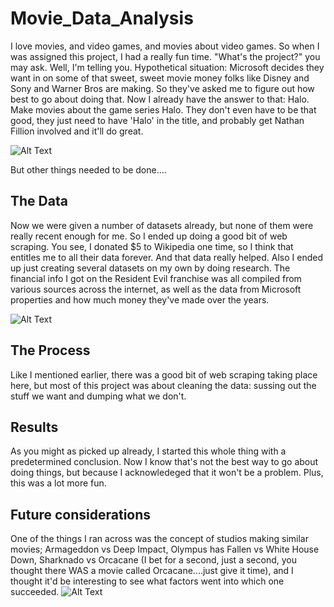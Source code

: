 # Movie_Data_Analysis

 I love movies, and video games, and movies about video games. So when I was assigned this project, I had a really fun time. "What's the project?" you may ask. Well, I'm telling you.
  Hypothetical situation: Microsoft decides they want in on some of that sweet, sweet movie money folks like Disney and Sony and Warner Bros are making. So they've asked me to figure out how best to go about doing that. Now I already have the answer to that: Halo. Make movies about the game series Halo. They don't even have to be that good, they just need to have 'Halo' in the title, and probably get Nathan Fillion involved and it'll do great.
  
  ![Alt Text](https://media2.giphy.com/media/mnqQbMN77W2AeVziwk/giphy.gif)
  
  But other things needed to be done....
## The Data
 Now we were given a number of datasets already, but none of them were really recent enough for me. So I ended up doing a good bit of web scraping. You see, I donated $5 to Wikipedia one time, so I think that entitles me to all their data forever. And that data really helped. Also I ended up just creating several datasets on my own by doing research. The financial info I got on the Resident Evil franchise was all compiled from various sources across the internet, as well as the data from Microsoft properties and how much money they've made over the years.
 
 ![Alt Text](https://media4.giphy.com/media/ecO01fOo6INVW1NJYf/giphy.gif)
 
## The Process
 Like I mentioned earlier, there was a good bit of web scraping taking place here, but most of this project was about cleaning the data: sussing out the stuff we want and dumping what we don't.
 
## Results
  As you might as picked up already, I started this whole thing with a predetermined conclusion. Now I know that's not the best way to go about doing things, but because I acknowledeged that it won't be a problem. Plus, this was a lot more fun.
  
## Future considerations
 One of the things I ran across was the concept of studios making similar movies; Armageddon vs Deep Impact, Olympus has Fallen vs White House Down, Sharknado vs Orcacane (I bet for a second, just a second, you thought there WAS a movie called Orcacane....just give it time), and I thought it'd be interesting to see what factors went into which one succeeded.
 ![Alt Text](http://mrwgifs.com/wp-content/uploads/2013/03/Shut-Up-And-Take-My-Money-Gif.gif)
